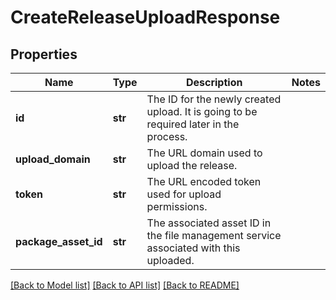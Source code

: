 # CreateReleaseUploadResponse

## Properties
Name | Type | Description | Notes
------------ | ------------- | ------------- | -------------
**id** | **str** | The ID for the newly created upload. It is going to be required later in the process. | 
**upload_domain** | **str** | The URL domain used to upload the release. | 
**token** | **str** | The URL encoded token used for upload permissions. | 
**package_asset_id** | **str** | The associated asset ID in the file management service associated with this uploaded. | 

[[Back to Model list]](../README.md#documentation-for-models) [[Back to API list]](../README.md#documentation-for-api-endpoints) [[Back to README]](../README.md)

